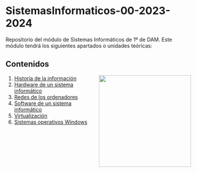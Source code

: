 # SistemasInformaticos-00-2023-2024
Repositorio del módulo de Sistemas Informáticos de 1º de DAM. Este módulo tendrá los siguientes apartados o unidades teóricas:

<h2>Contenidos</h2>
<picture> <img align="right" src="https://github.com/7oSkaaa/7oSkaaa/blob/main/Images/Right_Side.gif?raw=true" width = 250px></picture>
<ol>
  <li>
    <a href="https://github.com/Olmedo30/SistemasInformaticos-01-2023-2024">Historia de la información</a>
  </li>
  <li>
    <a href="https://github.com/Olmedo30/SistemasInformaticos-02-2023-2024">Hardware de un sistema informático</a>
  </li>
  <li>
    <a href="https://github.com/Olmedo30/SistemasInformaticos-03-2023-2024">Redes de los ordenadores</a>
  </li>
  <li>
    <a href="">Software de un sistema informático</a>
  </li>
  <li>
    <a href="">Virtualización</a>
  </li>
  <li>
    <a href="">Sistemas operativos Windows</a>
  </li>
</ol>
